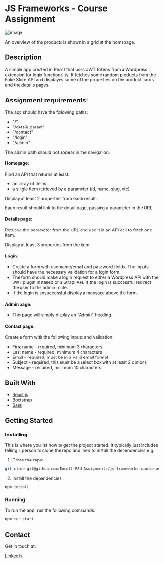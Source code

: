 # JS Frameworks - Course Assignment

![image](https://res.cloudinary.com/dhd2paq70/image/upload/v1654681042/amazing_bvhg5f.jpg)

An overview of the products is shown in a grid at the homepage.

## Description

A simple app created in React that uses JWT tokens from a Wordpress extension for login functionality.
It fetches some random products from the Fake Store API and displayes some of the properties on the product cards and the details pages.

<h2>Assignment requirements:</h2>

The app should have the following paths:

- "/"
- "/detail/:param"
- "/contact"
- "/login"
- "/admin"

The admin path should not appear in the navigation.

<h4>Homepage:</h4>

Find an API that returns at least:

- an array of items
- a single item retrieved by a parameter (id, name, slug, etc)

Display at least 2 properties from each result.

Each result should link to the detail page, passing a parameter in the URL.

<h4>Details page:</h4>

Retrieve the parameter from the URL and use it in an API call to fetch one item.

Display at least 3 properties from the item.

<h4>Login:</h4>

- Create a form with username/email and password fields. The inputs should have the necessary validation for a login form.
- The form should make a login request to either a Wordpress API with the JWT plugin installed or a Strapi API. If the login is successful redirect the user to the admin route.
- If the login is unsuccessful display a message above the form.

<h4>Admin page:</h4>

- This page will simply display an "Admin" heading.

<h4>Contact page:</h4>

Create a form with the following inputs and validation:

- First name - required, minimum 3 characters
- Last name - required, minimum 4 characters
- Email - required, must be in a valid email format
- Subject - required, this must be a select box with at least 2 options
- Message - required, minimum 10 characters.

## Built With

- [React.js](https://reactjs.org/)
- [Bootstrap](https://getbootstrap.com)
- [Sass](https://sass-lang.com)

## Getting Started

### Installing

This is where you list how to get the project started. It typically just includes telling a person to clone the repo and then to install the dependencies e.g.

1. Clone the repo:

```bash
git clone git@github.com:Noroff-FEU-Assignments/js-frameworks-course-assignment-7oiden.git
```

2. Install the dependencies:

```
npm install
```

### Running

To run the app, run the following commands:

```bash
npm run start
```

## Contact

Get in touch at:

[LinkedIn](https://www.linkedin.com/in/tommy-j-16b56678/)
